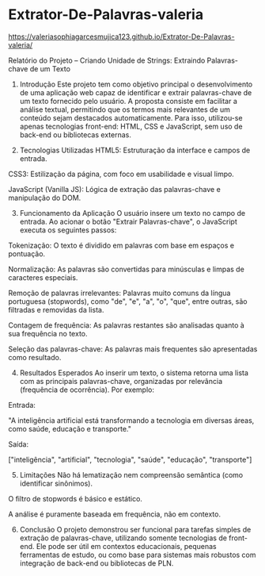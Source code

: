 # Extrator-De-Palavras-valeria

https://valeriasophiagarcesmujica123.github.io/Extrator-De-Palavras-valeria/

Relatório do Projeto – Criando Unidade de Strings: Extraindo Palavras-chave de um Texto
1. Introdução
Este projeto tem como objetivo principal o desenvolvimento de uma aplicação web capaz de identificar e extrair palavras-chave de um texto fornecido pelo usuário. A proposta consiste em facilitar a análise textual, permitindo que os termos mais relevantes de um conteúdo sejam destacados automaticamente. Para isso, utilizou-se apenas tecnologias front-end: HTML, CSS e JavaScript, sem uso de back-end ou bibliotecas externas.

2. Tecnologias Utilizadas
HTML5: Estruturação da interface e campos de entrada.

CSS3: Estilização da página, com foco em usabilidade e visual limpo.

JavaScript (Vanilla JS): Lógica de extração das palavras-chave e manipulação do DOM.

3. Funcionamento da Aplicação
O usuário insere um texto no campo de entrada. Ao acionar o botão "Extrair Palavras-chave", o JavaScript executa os seguintes passos:

Tokenização: O texto é dividido em palavras com base em espaços e pontuação.

Normalização: As palavras são convertidas para minúsculas e limpas de caracteres especiais.

Remoção de palavras irrelevantes: Palavras muito comuns da língua portuguesa (stopwords), como "de", "e", "a", "o", "que", entre outras, são filtradas e removidas da lista.

Contagem de frequência: As palavras restantes são analisadas quanto à sua frequência no texto.

Seleção das palavras-chave: As palavras mais frequentes são apresentadas como resultado.

4. Resultados Esperados
Ao inserir um texto, o sistema retorna uma lista com as principais palavras-chave, organizadas por relevância (frequência de ocorrência). Por exemplo:

Entrada:

"A inteligência artificial está transformando a tecnologia em diversas áreas, como saúde, educação e transporte."

Saída:

["inteligência", "artificial", "tecnologia", "saúde", "educação", "transporte"]

5. Limitações
Não há lematização nem compreensão semântica (como identificar sinônimos).

O filtro de stopwords é básico e estático.

A análise é puramente baseada em frequência, não em contexto.

6. Conclusão
O projeto demonstrou ser funcional para tarefas simples de extração de palavras-chave, utilizando somente tecnologias de front-end. Ele pode ser útil em contextos educacionais, pequenas ferramentas de estudo, ou como base para sistemas mais robustos com integração de back-end ou bibliotecas de PLN.
